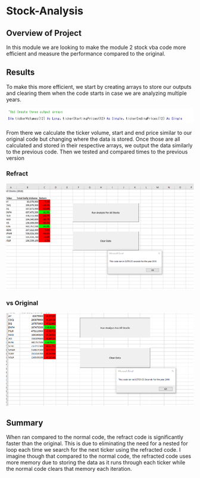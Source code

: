# Stock-Analysis

## Overview of Project
In this module we are looking to make the module 2 stock vba code more efficient and measure the performance compared to the original.

## Results

To make this more efficient, we start by creating arrays to store our outputs and clearing them when the code starts in case we are analyzing multiple years.

![arrays.png](https://github.com/1fatpanda1/stock-analysis/blob/main/Resources/Arrays.png)

From there we calculate the ticker volume, start and end price similar to our original code but changing where the data is stored. Once those are  all calculated and stored in their respective arrays, we output the data similarly to the previous code. Then we tested and compared times to the previous version

### Refract

![Original.png](https://github.com/1fatpanda1/stock-analysis/blob/main/Resources/Refract%20results.png)

### vs Original

![Original.png](https://github.com/1fatpanda1/stock-analysis/blob/main/Resources/Original%20results.png)


## Summary

When ran compared to the normal code, the refract code is significantly faster than the original. This is due to eliminating the need for a nested for loop each time we search for the next ticker using the refracted code.  I imagine though that compared to the normal code, the refracted code uses more memory due to storing the data as it runs through each ticker while the normal code clears that memory each iteration. 

